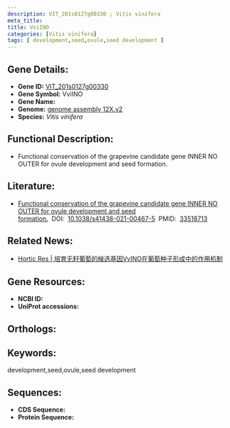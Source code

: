 ```yaml
---
description: VIT_201s0127g00330 ; Vitis vinifera
meta_title:
title: VviINO
categories: [Vitis vinifera]
tags: [ development,seed,ovule,seed development ]
---
```


## Gene Details:
- **Gene ID:**	[VIT_201s0127g00330]()
- **Gene Symbol:** VviINO
- **Gene Name:** 
- **Genome:** [genome assembly 12X.v2]()
- **Species:** *Vitis vinifera*

## Functional Description:
   - Functional conservation of the grapevine candidate gene INNER NO OUTER for ovule development and seed formation.

## Literature:
   - [Functional conservation of the grapevine candidate gene INNER NO OUTER for ovule development and seed formation.]( https://www.nature.com/articles/s41438-021-00467-5)&nbsp;&nbsp;DOI:&nbsp;&nbsp;[10.1038/s41438-021-00467-5](https://www.nature.com/articles/s41438-021-00467-5)&nbsp;&nbsp;PMID:&nbsp;&nbsp;[33518713](https://pubmed.ncbi.nlm.nih.gov/33518713/)

## Related News:
   - [Hortic Res | 培育无籽葡萄的候选基因VvINO在葡萄种子形成中的作用机制](https://mp.weixin.qq.com/s?__biz=MzIyOTY2NDYyNQ==&mid=2247508841&idx=4&sn=ba9894d1bd9b8679c58ad9083bacd387&chksm=e8bdd177dfca586160783a75c1f2b351e4bbff37f51288748747159b98e173ca1c9fa92a9e4b&scene=27#wechat_redirect)

## Gene Resources:
- **NCBI ID:** [](https://www.ncbi.nlm.nih.gov/gene/?term=)
- **UniProt accessions:** [](https://www.uniprot.org/uniprotkb//entry)

## Orthologs:


## Keywords:
development,seed,ovule,seed development

## Sequences:
- **CDS Sequence:**
- **Protein Sequence:**

